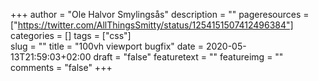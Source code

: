 +++
author = "Ole Halvor Smylingsås"
description = ""
pageresources = ["https://twitter.com/AllThingsSmitty/status/1254151507412496384"]
categories = []
tags = ["css"]     
slug = ""
title = "100vh viewport bugfix"
date = 2020-05-13T21:59:03+02:00
draft = "false"
featuretext = ""
featureimg = ""
comments = "false"
+++
